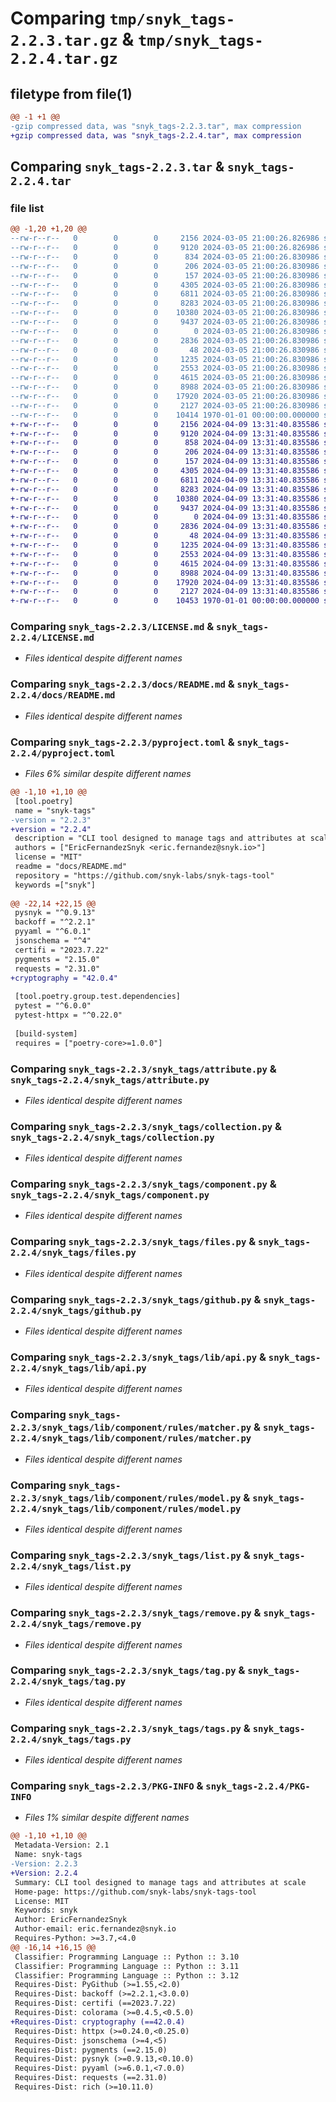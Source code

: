 # Comparing `tmp/snyk_tags-2.2.3.tar.gz` & `tmp/snyk_tags-2.2.4.tar.gz`

## filetype from file(1)

```diff
@@ -1 +1 @@
-gzip compressed data, was "snyk_tags-2.2.3.tar", max compression
+gzip compressed data, was "snyk_tags-2.2.4.tar", max compression
```

## Comparing `snyk_tags-2.2.3.tar` & `snyk_tags-2.2.4.tar`

### file list

```diff
@@ -1,20 +1,20 @@
--rw-r--r--   0        0        0     2156 2024-03-05 21:00:26.826986 snyk_tags-2.2.3/LICENSE.md
--rw-r--r--   0        0        0     9120 2024-03-05 21:00:26.826986 snyk_tags-2.2.3/docs/README.md
--rw-r--r--   0        0        0      834 2024-03-05 21:00:26.830986 snyk_tags-2.2.3/pyproject.toml
--rw-r--r--   0        0        0      206 2024-03-05 21:00:26.830986 snyk_tags-2.2.3/snyk_tags/__init__.py
--rw-r--r--   0        0        0      157 2024-03-05 21:00:26.830986 snyk_tags-2.2.3/snyk_tags/__main__.py
--rw-r--r--   0        0        0     4305 2024-03-05 21:00:26.830986 snyk_tags-2.2.3/snyk_tags/attribute.py
--rw-r--r--   0        0        0     6811 2024-03-05 21:00:26.830986 snyk_tags-2.2.3/snyk_tags/collection.py
--rw-r--r--   0        0        0     8283 2024-03-05 21:00:26.830986 snyk_tags-2.2.3/snyk_tags/component.py
--rw-r--r--   0        0        0    10380 2024-03-05 21:00:26.830986 snyk_tags-2.2.3/snyk_tags/files.py
--rw-r--r--   0        0        0     9437 2024-03-05 21:00:26.830986 snyk_tags-2.2.3/snyk_tags/github.py
--rw-r--r--   0        0        0        0 2024-03-05 21:00:26.830986 snyk_tags-2.2.3/snyk_tags/lib/__init__.py
--rw-r--r--   0        0        0     2836 2024-03-05 21:00:26.830986 snyk_tags-2.2.3/snyk_tags/lib/api.py
--rw-r--r--   0        0        0       48 2024-03-05 21:00:26.830986 snyk_tags-2.2.3/snyk_tags/lib/component/rules/__init__.py
--rw-r--r--   0        0        0     1235 2024-03-05 21:00:26.830986 snyk_tags-2.2.3/snyk_tags/lib/component/rules/matcher.py
--rw-r--r--   0        0        0     2553 2024-03-05 21:00:26.830986 snyk_tags-2.2.3/snyk_tags/lib/component/rules/model.py
--rw-r--r--   0        0        0     4615 2024-03-05 21:00:26.830986 snyk_tags-2.2.3/snyk_tags/list.py
--rw-r--r--   0        0        0     8988 2024-03-05 21:00:26.830986 snyk_tags-2.2.3/snyk_tags/remove.py
--rw-r--r--   0        0        0    17920 2024-03-05 21:00:26.830986 snyk_tags-2.2.3/snyk_tags/tag.py
--rw-r--r--   0        0        0     2127 2024-03-05 21:00:26.830986 snyk_tags-2.2.3/snyk_tags/tags.py
--rw-r--r--   0        0        0    10414 1970-01-01 00:00:00.000000 snyk_tags-2.2.3/PKG-INFO
+-rw-r--r--   0        0        0     2156 2024-04-09 13:31:40.835586 snyk_tags-2.2.4/LICENSE.md
+-rw-r--r--   0        0        0     9120 2024-04-09 13:31:40.835586 snyk_tags-2.2.4/docs/README.md
+-rw-r--r--   0        0        0      858 2024-04-09 13:31:40.835586 snyk_tags-2.2.4/pyproject.toml
+-rw-r--r--   0        0        0      206 2024-04-09 13:31:40.835586 snyk_tags-2.2.4/snyk_tags/__init__.py
+-rw-r--r--   0        0        0      157 2024-04-09 13:31:40.835586 snyk_tags-2.2.4/snyk_tags/__main__.py
+-rw-r--r--   0        0        0     4305 2024-04-09 13:31:40.835586 snyk_tags-2.2.4/snyk_tags/attribute.py
+-rw-r--r--   0        0        0     6811 2024-04-09 13:31:40.835586 snyk_tags-2.2.4/snyk_tags/collection.py
+-rw-r--r--   0        0        0     8283 2024-04-09 13:31:40.835586 snyk_tags-2.2.4/snyk_tags/component.py
+-rw-r--r--   0        0        0    10380 2024-04-09 13:31:40.835586 snyk_tags-2.2.4/snyk_tags/files.py
+-rw-r--r--   0        0        0     9437 2024-04-09 13:31:40.835586 snyk_tags-2.2.4/snyk_tags/github.py
+-rw-r--r--   0        0        0        0 2024-04-09 13:31:40.835586 snyk_tags-2.2.4/snyk_tags/lib/__init__.py
+-rw-r--r--   0        0        0     2836 2024-04-09 13:31:40.835586 snyk_tags-2.2.4/snyk_tags/lib/api.py
+-rw-r--r--   0        0        0       48 2024-04-09 13:31:40.835586 snyk_tags-2.2.4/snyk_tags/lib/component/rules/__init__.py
+-rw-r--r--   0        0        0     1235 2024-04-09 13:31:40.835586 snyk_tags-2.2.4/snyk_tags/lib/component/rules/matcher.py
+-rw-r--r--   0        0        0     2553 2024-04-09 13:31:40.835586 snyk_tags-2.2.4/snyk_tags/lib/component/rules/model.py
+-rw-r--r--   0        0        0     4615 2024-04-09 13:31:40.835586 snyk_tags-2.2.4/snyk_tags/list.py
+-rw-r--r--   0        0        0     8988 2024-04-09 13:31:40.835586 snyk_tags-2.2.4/snyk_tags/remove.py
+-rw-r--r--   0        0        0    17920 2024-04-09 13:31:40.835586 snyk_tags-2.2.4/snyk_tags/tag.py
+-rw-r--r--   0        0        0     2127 2024-04-09 13:31:40.835586 snyk_tags-2.2.4/snyk_tags/tags.py
+-rw-r--r--   0        0        0    10453 1970-01-01 00:00:00.000000 snyk_tags-2.2.4/PKG-INFO
```

### Comparing `snyk_tags-2.2.3/LICENSE.md` & `snyk_tags-2.2.4/LICENSE.md`

 * *Files identical despite different names*

### Comparing `snyk_tags-2.2.3/docs/README.md` & `snyk_tags-2.2.4/docs/README.md`

 * *Files identical despite different names*

### Comparing `snyk_tags-2.2.3/pyproject.toml` & `snyk_tags-2.2.4/pyproject.toml`

 * *Files 6% similar despite different names*

```diff
@@ -1,10 +1,10 @@
 [tool.poetry]
 name = "snyk-tags"
-version = "2.2.3"
+version = "2.2.4"
 description = "CLI tool designed to manage tags and attributes at scale"
 authors = ["EricFernandezSnyk <eric.fernandez@snyk.io>"]
 license = "MIT"
 readme = "docs/README.md"
 repository = "https://github.com/snyk-labs/snyk-tags-tool"
 keywords =["snyk"]
 
@@ -22,14 +22,15 @@
 pysnyk = "^0.9.13"
 backoff = "^2.2.1"
 pyyaml = "^6.0.1"
 jsonschema = "^4"
 certifi = "2023.7.22"
 pygments = "2.15.0"
 requests = "2.31.0"
+cryptography = "42.0.4"
 
 [tool.poetry.group.test.dependencies]
 pytest = "^6.0.0"
 pytest-httpx = "^0.22.0"
 
 [build-system]
 requires = ["poetry-core>=1.0.0"]
```

### Comparing `snyk_tags-2.2.3/snyk_tags/attribute.py` & `snyk_tags-2.2.4/snyk_tags/attribute.py`

 * *Files identical despite different names*

### Comparing `snyk_tags-2.2.3/snyk_tags/collection.py` & `snyk_tags-2.2.4/snyk_tags/collection.py`

 * *Files identical despite different names*

### Comparing `snyk_tags-2.2.3/snyk_tags/component.py` & `snyk_tags-2.2.4/snyk_tags/component.py`

 * *Files identical despite different names*

### Comparing `snyk_tags-2.2.3/snyk_tags/files.py` & `snyk_tags-2.2.4/snyk_tags/files.py`

 * *Files identical despite different names*

### Comparing `snyk_tags-2.2.3/snyk_tags/github.py` & `snyk_tags-2.2.4/snyk_tags/github.py`

 * *Files identical despite different names*

### Comparing `snyk_tags-2.2.3/snyk_tags/lib/api.py` & `snyk_tags-2.2.4/snyk_tags/lib/api.py`

 * *Files identical despite different names*

### Comparing `snyk_tags-2.2.3/snyk_tags/lib/component/rules/matcher.py` & `snyk_tags-2.2.4/snyk_tags/lib/component/rules/matcher.py`

 * *Files identical despite different names*

### Comparing `snyk_tags-2.2.3/snyk_tags/lib/component/rules/model.py` & `snyk_tags-2.2.4/snyk_tags/lib/component/rules/model.py`

 * *Files identical despite different names*

### Comparing `snyk_tags-2.2.3/snyk_tags/list.py` & `snyk_tags-2.2.4/snyk_tags/list.py`

 * *Files identical despite different names*

### Comparing `snyk_tags-2.2.3/snyk_tags/remove.py` & `snyk_tags-2.2.4/snyk_tags/remove.py`

 * *Files identical despite different names*

### Comparing `snyk_tags-2.2.3/snyk_tags/tag.py` & `snyk_tags-2.2.4/snyk_tags/tag.py`

 * *Files identical despite different names*

### Comparing `snyk_tags-2.2.3/snyk_tags/tags.py` & `snyk_tags-2.2.4/snyk_tags/tags.py`

 * *Files identical despite different names*

### Comparing `snyk_tags-2.2.3/PKG-INFO` & `snyk_tags-2.2.4/PKG-INFO`

 * *Files 1% similar despite different names*

```diff
@@ -1,10 +1,10 @@
 Metadata-Version: 2.1
 Name: snyk-tags
-Version: 2.2.3
+Version: 2.2.4
 Summary: CLI tool designed to manage tags and attributes at scale
 Home-page: https://github.com/snyk-labs/snyk-tags-tool
 License: MIT
 Keywords: snyk
 Author: EricFernandezSnyk
 Author-email: eric.fernandez@snyk.io
 Requires-Python: >=3.7,<4.0
@@ -16,14 +16,15 @@
 Classifier: Programming Language :: Python :: 3.10
 Classifier: Programming Language :: Python :: 3.11
 Classifier: Programming Language :: Python :: 3.12
 Requires-Dist: PyGithub (>=1.55,<2.0)
 Requires-Dist: backoff (>=2.2.1,<3.0.0)
 Requires-Dist: certifi (==2023.7.22)
 Requires-Dist: colorama (>=0.4.5,<0.5.0)
+Requires-Dist: cryptography (==42.0.4)
 Requires-Dist: httpx (>=0.24.0,<0.25.0)
 Requires-Dist: jsonschema (>=4,<5)
 Requires-Dist: pygments (==2.15.0)
 Requires-Dist: pysnyk (>=0.9.13,<0.10.0)
 Requires-Dist: pyyaml (>=6.0.1,<7.0.0)
 Requires-Dist: requests (==2.31.0)
 Requires-Dist: rich (>=10.11.0)
```

